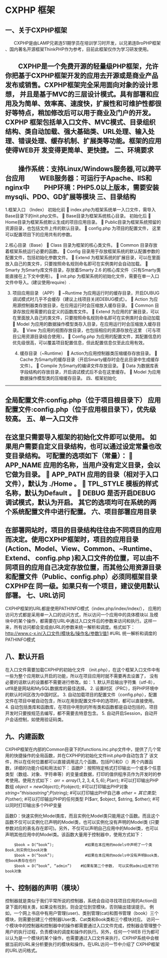 CXPHP 框架
=============


一、关于CXPHP框架
----------------
　　CXPHP是由LAMP兄弟连51期学员在培训学习时开发，以兄弟连BroPHP框架 、国内著名开源框架ThinkPHP作为参考，目前此框架仅作为学习研发使用。

　　CXPHP是一个免费开源的轻量级PHP框架，允许你把基于CXPHP框架开发的应用去开源或是商业产品发布或销售。CXPHP框架完全采用面向对象的设计思想，
并且是基于MVC的三层设计模式。具有部署和应用及为简单、效率高、速度快，扩展性和可维护性都很好等特点，稍加修改后可以用于商业及门户的开发。CXPHP
框架包括单入口文件、MVC模式、目录组织结构、类自动加载、强大基础类、URL处理、输入处理、错误处理、缓存机制、扩展类等功能。框架的应用使得WEB开
发变得更简单、更快捷。
二、环境要求
----------------
　　操作系统：支持Linux/Windows服务器,可以跨平台应用
　　WEB服务器：可运行于Apache、IIS和nginx中
　　PHP环境：PHP5.0以上版本，需要安装mysqli、PDO、GD扩展等模块
三、目录结构
----------------
1.框架入口 （Index）
    初始化前
         index.php为框架系统单一入口文件，需导入Base目录下的init.php文件。
         Base目录为框架系统核心目录。
    初始化后
         Home目录为框架系统默认生成的项目应用目录。
         Public目录为框架系统预留的资源目录，也包括文件上传的默认目录。
         config.php 为项目的配置文件， 这里可以配置项目下的应用共有的参数。

2.核心目录（Base）
     Class 目录为框架的核心类文件。
     Common 目录存放着框架系统运行必要的函数。
     Config 目录用于存放框架系统的默认配置参数的配置文件，包括初始化参数文件。
     Extend 为框架系统的扩展目录，可以在里面放入自己的类文件，只要按照命名规则命名即可在实例类时会自动加载。
     Smarty 为Smarty库文件目录，存放着Smarty 2.6 的核心库文件（只有Smarty类能直接在上下文中使用）。
     init.php 为框架系统的初始化文件，需要在单一入口文件中导入。(建议使用require）.

3. 项目应用目录 （APP）
     ~Runtime 为应用运行时的缓存目录，开启DUBUG调试模式时几乎不会缓存（建议上线项目关闭DEBUG模式）。
     Action 为应用源控制器类存放目录，在应用运行时会压缩放入缓存目录。
     Common 目录存放应用需要的自定义的函数库文件。
     Extend 为应用的扩展目录，可以在里面放入自己的类文件，只要按照命名规则命名即可在实例类时会自动加载
     Model 为应用的数据操作模型类存入目录，在应用运行时会压缩放入缓存目录。
     View 为应用的视图存放目录，也包括相应的资源存放在这里 （可与项目公用资源目录结合使用）。
     Config.php 为应用的配置文件，其配置信息的优先级很高，可以覆盖项目配置信息，但此配置信息仅至此应用有效。

    4. 缓存目录（~Runtime）
         Action为应用控制器类压缩缓存存放目录。
         Cache 为Smarty的缓存目录（开启Smarty缓存时会在此目录中生成缓存文件）。
         Compile 为Smarty的编译文件存放目录。
         Data 为数据库表字段结构的存放目录，开启调试模式后不会在这里缓存。
         Model 为应用数据操作模型类的压缩缓存目录。
四、框架初始化
----------------
全局配置文件:config.php（位于项目根目录下）
应用配置文件:config.php（位于应用根目录下），优先级较高。
五、单一入口文件
----------------
 
在这里只需要导入框架的初始化文件即可以使用。
如果用户需要自定义目录结构，也可以通过设定常量也改变目录结构。
可配置的选项如下（常量）：
     APP_NAME      应用的名称，当用户没有定义目录，会以它做为目录。
     APP_PATH      应用的目录（相对于入口文件），默认为 ./Home 。
     TPL_STYLE     模板的样式名称，默认为Default 。
     DEBUG         是否开启DEBUG调试模式，默认为开启。
其它的选项均可在系统的两个系统配置文件中进行配置。
六、项目部署应用目录
----------------
在部署网站时，项目的目录结构往往由不同项目的应用而决定。使用CXPHP框架时，项目的应用目录(Action、Model、View、Common、~Runtime、Extend、
config.php )和入口文件的位置，可以由不同项目的应用自己决定存放位置，而其他公用资源目录和配置文件（Public、config.php）必须同框架目录CXPHP在
同一级。如果只有一个项目，建议使用默认部署。
七、URL访问
----------------
CXPHP框架的URL都是使用PATHINFO模式（index.php/index/index/）， 应用的访问方式都是采用单一入口的访问方式，所以访问一个应用中的具体模块以
及模块中的某个操作，都需要在URL中通过入口文件后的参数来访问和执行。这样一来，所有访问都会变成由URL的参数来统一解析和调度。格式如下：
    http://www.c-x.in/入口文件/模块名/操作名/参数1/值1 
    #URL 统一解析和调度的PATHINFO模式

八、默认开启
----------------
在入口文件需要加载CXPHP的初始化文件 （init.php），在这个框架入口文件中有一些为整个应用默认开启的功能，所以在项目应用时就不需要再去设置了，
没有必要的话默认的设置都不需要进行修改。如：
    1. 默认开启输出字符集（utf-8），utf8是是网站和MySQL数据库的最佳选择。 
    2. 设置时区（PRC），将PHP环境中的默认时间区改为中国时区。
    3. 自动加载项目的配置文件（config.php），配置文件在项目中被自动包含，所以在用到配置文件中的选项时，都可以直接使用。
    4. 自动包括类库和函数库，在项目中用到的所有类和函数都是自动包括的，项目开发时只要按规范去编写，都不需要去特意包含。
    5. 自动开启Session，自动开户会话控制，如使用验证码类。

九、内建函数
----------------
CXPHP框架在内部的Common目录下的functions.inc.php文件中，提供了几个常用的快捷操作的全局函数，并在CXPHP的初始化文件init.php中自动包含了
该文件，所以在任何位置都可以直接调用这几个函数。包括P()和D（）两个内置函数，详细的功能介绍和用法如下：
函数P：按照特定格式打印输出一个或多个任意类型（数组、对象、字符串等）的变量或数据，打印的值供程序员作为开发时的参考使用。使用方式如下：
        $arr=array(1,2,3,4,5,6);
        P($arr);                        #可以打印输出PHP数组
        $object=new Object();
        P($object);                     #可以打印输出PHP对象
        $string=”this is a string”;
        P($string);                      #可以打印输出PHP自己串
        $other=其它类型;
        P($other);                      #可以打印输出PHP的任何类型
        P($arr, $object, $string, $other);    #可以同时打印输出多个PHP变量

函数D：快速实例化Model类库，而且实例化Model类只能用这个函数。而且这个函数不仅可以实例化已声明的Model类，也可以实例化没有声明的Model类
(只要参数对应的表名存在即可)。另外，不仅可以声明自己应用中的Model类，也可以声明其他应用中的Model类。该函数大量用于控制器中，使用方式如下：

        $book = D(“book”);              #如果在本应用的models中声明了一个类Book,则实例化book对象
        $book = D(“book”);              #如果在本应用的models中没有声明Book类，但book表存在也行
        $book = D(“book”, “admin”)    #如果有第二个参数， 可以实例admin应用下的book对象

十、控制器的声明（模块）
----------------
控制器就是类似于我们平常所说的控制器，系统会自动寻找项目应用的Action目录下面的相关类，如果没有找到，则会定位到空模块，否则输出错误提示。
例如，一个网上书店中有用户管理(user)、类别管理(cat)和图书管理（book）三个模块，则需要创建三个控制器User类、Cat类和Book类和三个模块对应。 
访问一个模块中的控制器和控制器中的操作都需要通过入口文件完成，控制器会管理整个用户的执行过程，负责模块的调度和操作的执行。另外，任何一个WEB
行为都可以认为是一个模块的某个操作，也需要通过入口文件来执行，CXPHP系统中会根据当前的URL来分析要执行的模块和操作。在URL访问一节中介绍了
CXPHP框架的URL访问格式。
